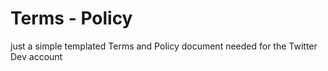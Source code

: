 # Terms - Policy
just a simple templated Terms and Policy document needed for the Twitter Dev account
